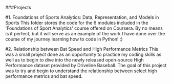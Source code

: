 ###Projects

#1. Foundations of Sports Analytics: Data, Representation, and Models in Sports
This folder stores the code for the 6 modules included in the 'Foundations of Sport Analytics' course offered on Coursera.
By no means is it perfect, but it will serve as an example of the work I have done over the course of my journey learning how 
to code in Python! :)

#2. Relationship between Bat Speed and High Performance Metrics
This was a small project done as an opportunity to practice my coding skills as well as to begin to dive into the newly released open-source High Performance dataset provided by Driveline Baseball. The goal of this project was to try and begin to understand the relationship between select high performance metrics and bat speed.
